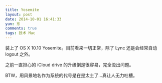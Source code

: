 ```yaml
---
title: Yosemite
layout: post
date: 2014-10-01 16:41:33
yun: 东
comments: true
tags: 技术 Mac
---
```


装上了 OS X 10.10 Yosemite。目前看来一切正常，除了 Lync 还是会经常自动 logout 之外。

之前一直担心的 iCloud drive 的升级倒是很容易，完全没出问题。

BTW，用风景地名作为系统的代号是在是太土了…真让人无力吐槽。


